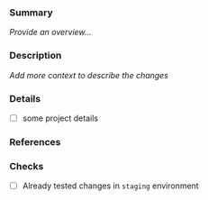 ### Summary

_Provide an overview..._

### Description

_Add more context to describe the changes_

### Details

- [ ] some project details

### References

### Checks

- [ ] Already tested changes in `staging` environment
